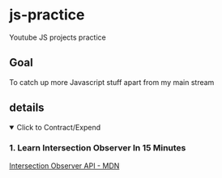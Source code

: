 # js-practice

Youtube JS projects practice

## Goal

To catch up more Javascript stuff apart from my main stream

## details

<details open>
  <summary>Click to Contract/Expend</summary>

### 1. Learn Intersection Observer In 15 Minutes

[Intersection Observer API - MDN](https://developer.mozilla.org/en-US/docs/Web/API/Intersection_Observer_API)

</details>

